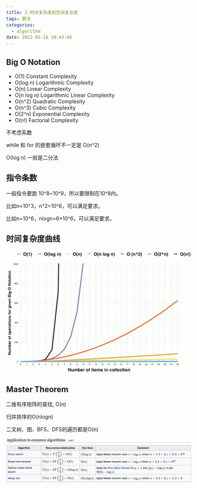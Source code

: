 ```yaml
---
title: 2.时间复杂度和空间复杂度
tags: 算法
categories:
  - algorithm
date: 2022-05-16 10:43:04
---
```

  

## Big O Notation
- O(1) Constant Complexity
- O(log n) Logarithmic Complexity
- O(n) Linear Complexity
- O(n log n) Logarithmic Linear Complexity
- O(n^2) Quadratic Complexity
- O(n^3) Cubic Complexity
- O(2^n) Exponential Complexity
- O(n!) Factorial Complexity


不考虑系数

while 和 for 的嵌套循环不一定是 O(n^2)

O(log n) 一般是二分法

## 指令条数

一般指令要跑 10^8~10^9，所以要限制在10^8内。

比如n=10^3，n^2=10^6，可以满足要求。

比如n=10^6，nlogn=6*10^6，可以满足要求。

## 时间复杂度曲线
![](2-时间复杂度和空间复杂度/2022-05-16-11-02-09.png)

## Master Theorem
二维有序矩阵的查找, O(n)

归并排序的O(nlogn)

二叉树、图、BFS、DFS的遍历都是O(n)

![](2-时间复杂度和空间复杂度/2022-05-16-11-07-37.png)
